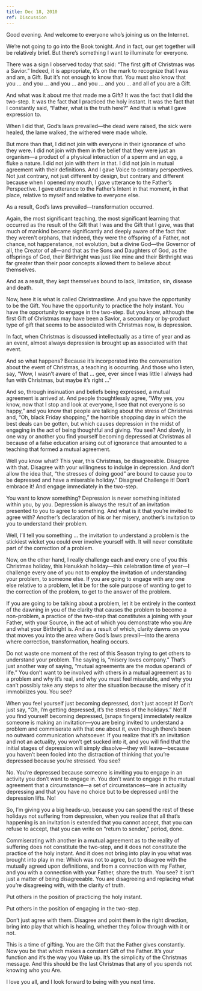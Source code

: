 ```yaml
---
title: Dec 18, 2010
ref: Discussion
---
```


Good evening. And welcome to everyone who&rsquo;s joining us on the
Internet.

We&rsquo;re not going to go into the Book tonight. And in fact, our get
together will be relatively brief. But there&rsquo;s something I want to
illuminate for everyone.

There was a sign I observed today that said: &ldquo;The first gift of
Christmas was a Savior.&rdquo; Indeed, it is appropriate, it&rsquo;s on
the mark to recognize that I was and am, a Gift. But it&rsquo;s not
enough to know that. You must also know that you &hellip; and you
&hellip; and you &hellip; and you &hellip; and you &hellip; and all of
you are a Gift.

And what was it about me that made me a Gift? It was the fact that I did
the two-step. It was the fact that I practiced the holy instant. It was
the fact that I constantly said, &ldquo;Father, what is the truth
here?&rdquo; And that is what I gave expression to.

When I did that, God&rsquo;s laws prevailed&mdash;the dead were raised,
the sick were healed, the lame walked, the withered were made whole.

But more than that, I did not join with everyone in their ignorance of
who they were. I did not join with them in the belief that they were
just an organism&mdash;a product of a physical interaction of a sperm
and an egg, a fluke a nature. I did not join with them in that. I did
not join in mutual agreement with their definitions. And I gave Voice to
contrary perspectives. Not just contrary, not just different by design,
but contrary and different because when I opened my mouth, I gave
utterance to the Father&rsquo;s Perspective. I gave utterance to the
Father&rsquo;s Intent in that moment, in that place, relative to myself
and relative to everyone else.

As a result, God&rsquo;s laws prevailed&mdash;transformation occurred.

Again, the most significant teaching, the most significant learning that
occurred as the result of the Gift that I was and the Gift that I gave,
was that much of mankind became significantly and deeply aware of the
fact that they weren&rsquo;t orphans, that indeed, they were the
offspring of a Father, not chance, not happenstance, not evolution, but
a divine God&mdash;the Governor of all, the Creator of all&mdash;and
that as the Sons and Daughters of God, as the offsprings of God, their
Birthright was just like mine and their Birthright was far greater than
their poor concepts allowed them to believe about themselves.

And as a result, they kept themselves bound to lack, limitation, sin,
disease and death.

Now, here it is what is called Christmastime. And you have the
opportunity to be the Gift. You have the opportunity to practice the
holy instant. You have the opportunity to engage in the two-step. But
you know, although the first Gift of Christmas may have been a Savior, a
secondary or by-product type of gift that seems to be associated with
Christmas now, is depression.

In fact, when Christmas is discussed intellectually as a time of year
and as an event, almost always depression is brought up as associated
with that event.

And so what happens? Because it&rsquo;s incorporated into the
conversation about the event of Christmas, a teaching is occurring. And
those who listen, say, &ldquo;Wow, I wasn&rsquo;t aware of that &hellip;
gee, ever since I was little I always had fun with Christmas, but maybe
it&rsquo;s right &hellip;&rdquo;

And so, through insinuation and beliefs being expressed, a mutual
agreement is arrived at. And people thoughtlessly agree, &ldquo;Why yes,
you know, now that I stop and look at everyone, I see that not everyone
is so happy,&rdquo; and you know that people are talking about the
stress of Christmas and, &ldquo;Oh, black Friday shopping,&rdquo; the
horrible shopping day in which the best deals can be gotten, but which
causes depression in the midst of engaging in the act of being
thoughtful and giving. You see? And slowly, in one way or another you
find yourself becoming depressed at Christmas all because of a false
education arising out of ignorance that amounted to a teaching that
formed a mutual agreement.

Well you know what? This year, this Christmas, be disagreeable. Disagree
with that. Disagree with your willingness to indulge in depression. And
don&rsquo;t allow the idea that, &ldquo;the stresses of doing
good&rdquo; are bound to cause you to be depressed and have a miserable
holiday.&rdquo; Disagree! Challenge it! Don&rsquo;t embrace it! And
engage immediately in the two-step.

You want to know something? Depression is never something initiated
within you, by you. Depression is always the result of an invitation
presented to you to agree to something. And what is it that you&rsquo;re
invited to agree with? Another&rsquo;s declaration of his or her misery,
another&rsquo;s invitation to you to understand their problem.

Well, I&rsquo;ll tell you something &hellip; the invitation to
understand a problem is the stickiest wicket you could ever involve
yourself with. It will never constitute part of the correction of a
problem.

Now, on the other hand, I really challenge each and every one of you
this Christmas holiday, this Hanukkah holiday&mdash;this celebration
time of year&mdash;I challenge every one of you not to employ the
invitation of understanding your problem, to someone else. If you are
going to engage with any one else relative to a problem, let it be for
the sole purpose of wanting to get to the correction of the problem, to
get to the answer of the problem.

If you are going to be talking about a problem, let it be entirely in
the context of the dawning in you of the clarity that causes the problem
to become a non-problem, a practice of the two-step that constitutes a
joining with your Father, with your Source, in the act of which you
demonstrate who you Are and what your Birthright is. And as a result of
which, clarity dawns on you that moves you into the area where
God&rsquo;s laws prevail&mdash;into the arena where correction,
transformation, healing occurs.

Do not waste one moment of the rest of this Season trying to get others
to understand your problem. The saying is, &ldquo;misery loves
company.&rdquo; That&rsquo;s just another way of saying, &ldquo;mutual
agreements are the modus operandi of life.&rdquo; You don&rsquo;t want
to be involved with others in a mutual agreement as to a problem and why
it&rsquo;s real, and why you must feel miserable, and why you
can&rsquo;t possibly take any steps to alter the situation because the
misery of it immobilizes you. You see?

When you feel yourself just becoming depressed, don&rsquo;t just accept
it! Don&rsquo;t just say, &ldquo;Oh, I&rsquo;m getting depressed,
it&rsquo;s the stress of the holidays.&rdquo; No! If you find yourself
becoming depressed, [snaps fingers] immediately realize someone is
making an invitation&mdash;you are being invited to understand a problem
and commiserate with that one about it, even though there&rsquo;s been
no outward communication whatsoever. If you realize that it&rsquo;s an
invitation and not an actuality, you won&rsquo;t get sucked into it, and
you will find that the initial stages of depression will simply
dissolve&mdash;they will leave&mdash;because you haven&rsquo;t been
fooled into the distraction of thinking that you&rsquo;re depressed
because you&rsquo;re stressed. You see?

No. You&rsquo;re depressed because someone is inviting you to engage in
an activity you don&rsquo;t want to engage in. You don&rsquo;t want to
engage in the mutual agreement that a circumstance&mdash;a set of
circumstances&mdash;are in actuality depressing and that you have no
choice but to be depressed until the depression lifts. No!

So, I&rsquo;m giving you a big heads-up, because you can spend the rest
of these holidays not suffering from depression, when you realize that
all that&rsquo;s happening is an invitation is extended that you cannot
accept, that you can refuse to accept, that you can write on
&ldquo;return to sender,&rdquo; period, done.

Commiserating with another in a mutual agreement as to the reality of
suffering does not constitute the two-step, and it does not constitute
the practice of the holy instant. And it does not bring into play in you
what was brought into play in me: Which was not to agree, but to
disagree with the mutually agreed upon definitions, and from a
connection with my Father, and you with a connection with your Father,
share the truth. You see? It isn&rsquo;t just a matter of being
disagreeable. You are disagreeing and replacing what you&rsquo;re
disagreeing with, with the clarity of truth.

Put others in the position of practicing the holy instant.

Put others in the position of engaging in the two-step.

Don&rsquo;t just agree with them. Disagree and point them in the right
direction, bring into play that which is healing, whether they follow
through with it or not.

This is a time of gifting. You are the Gift that the Father gives
constantly. Now you be that which makes a constant Gift of the Father.
It&rsquo;s your function and it&rsquo;s the way you Wake up. It&rsquo;s
the simplicity of the Christmas message. And this should be the last
Christmas that any of you spends not knowing who you Are.

I love you all, and I look forward to being with you next time.

